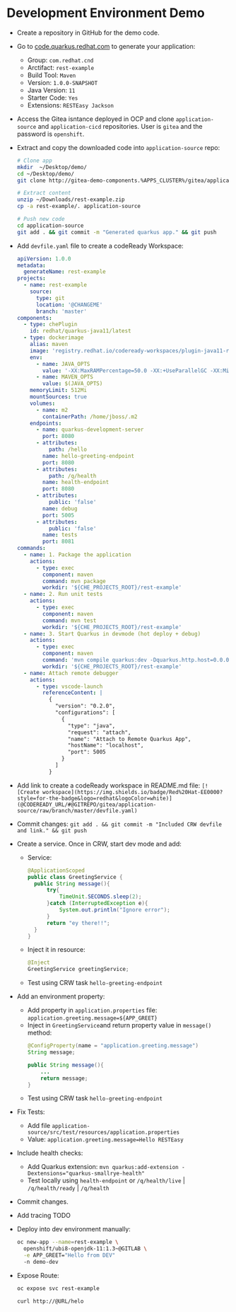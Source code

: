 # Development Environment Demo

- Create a repository in GitHub for the demo code.

- Go to [code.quarkus.redhat.com](https://code.quarkus.redhat.com/) to generate your application:
  - Group: `com.redhat.cnd`
  - Arctifact: `rest-example`
  - Build Tool: `Maven`
  - Version: `1.0.0-SNAPSHOT`
  - Java Version: `11`
  - Starter Code: `Yes`
  - Extensions: `RESTEasy Jackson`

- Access the Gitea isntance deployed in OCP and clone `application-source` and `application-cicd` repositories. User is `gitea` and the password is `openshift`.

- Extract and copy the downloaded code into `application-source` repo:
  ```sh
  # Clone app
  mkdir  ~/Desktop/demo/
  cd ~/Desktop/demo/
  git clone http://gitea-demo-components.%APPS_CLUSTER%/gitea/application-source.git

  # Extract content
  unzip ~/Downloads/rest-example.zip
  cp -a rest-example/. application-source

  # Push new code
  cd application-source
  git add . && git commit -m "Generated quarkus app." && git push
  ```

- Add `devfile.yaml` file to create a codeReady Workspace:
  ```yaml
  apiVersion: 1.0.0
  metadata:
    generateName: rest-example
  projects:
    - name: rest-example
      source:
        type: git
        location: '@CHANGEME'
        branch: 'master'
  components:
    - type: chePlugin
      id: redhat/quarkus-java11/latest
    - type: dockerimage
      alias: maven
      image: 'registry.redhat.io/codeready-workspaces/plugin-java11-rhel8:2.15'
      env:
        - name: JAVA_OPTS
          value: '-XX:MaxRAMPercentage=50.0 -XX:+UseParallelGC -XX:MinHeapFreeRatio=10 -XX:MaxHeapFreeRatio=20 -XX:GCTimeRatio=4 -XX:AdaptiveSizePolicyWeight=90 -Dsun.zip.disableMemoryMapping=true -Xms20m -Djava.security.egd=file:/dev/./urandom -Duser.home=/home/jboss'
        - name: MAVEN_OPTS
          value: $(JAVA_OPTS)
      memoryLimit: 512Mi
      mountSources: true
      volumes:
        - name: m2
          containerPath: /home/jboss/.m2
      endpoints:
        - name: quarkus-development-server
          port: 8080
        - attributes:
            path: /hello
          name: hello-greeting-endpoint
          port: 8080
        - attributes:
            path: /q/health
          name: health-endpoint
          port: 8080
        - attributes:
            public: 'false'
          name: debug
          port: 5005
        - attributes:
            public: 'false'
          name: tests
          port: 8081
  commands:
    - name: 1. Package the application
      actions:
        - type: exec
          component: maven
          command: mvn package
          workdir: '${CHE_PROJECTS_ROOT}/rest-example'
    - name: 2. Run unit tests
      actions:
        - type: exec
          component: maven
          command: mvn test
          workdir: '${CHE_PROJECTS_ROOT}/rest-example'
    - name: 3. Start Quarkus in devmode (hot deploy + debug)
      actions:
        - type: exec
          component: maven
          command: 'mvn compile quarkus:dev -Dquarkus.http.host=0.0.0.0 -Dquarkus.live-reload.instrumentation=false -DAPP_GREET=holaaaa!'
          workdir: '${CHE_PROJECTS_ROOT}/rest-example'
    - name: Attach remote debugger
      actions:
        - type: vscode-launch
          referenceContent: |
            {
              "version": "0.2.0",
              "configurations": [
                {
                  "type": "java",
                  "request": "attach",
                  "name": "Attach to Remote Quarkus App",
                  "hostName": "localhost",
                  "port": 5005
                }
              ]
            }
  ```

- Add link to create a codeReady workspace in README.md file: `[![Create workspace](https://img.shields.io/badge/Red%20Hat-EE0000?style=for-the-badge&logo=redhat&logoColor=white)](@CODEREADY_URL/#@GITREPO/gitea/application-source/raw/branch/master/devfile.yaml)` 

- Commit changes: `git add . && git commit -m "Included CRW devfile and link." && git push`

- Create a service. Once in CRW, start dev mode and add:
  - Service:
    ```java
    @ApplicationScoped
    public class GreetingService {
      public String message(){
          try{
              TimeUnit.SECONDS.sleep(2);
          }catch (InterruptedException e){
              System.out.println("Ignore error");
          }
          return "ey there!!";
      }
    }
    ```
  - Inject it in resource:
    ```java
    @Inject
    GreetingService greetingService;
    ```
  - Test using CRW task `hello-greeting-endpoint`

- Add an environment property:
  - Add property in `application.properties` file: `application.greeting.message=${APP_GREET}`
  - Inject in `GreetingService`and return property value in `message()` method:
    ```java
    @ConfigProperty(name = "application.greeting.message") 
    String message;

    public String message(){
        ... 
        return message;
    }
    ```
  - Test using CRW task `hello-greeting-endpoint`

- Fix Tests: 
  - Add file `application-source/src/test/resources/application.properties`
  - Value: `application.greeting.message=Hello RESTEasy`

- Include health checks:
  - Add Quarkus extension: `mvn quarkus:add-extension -Dextensions="quarkus-smallrye-health"`
  - Test locally using `health-endpoint` or `/q/health/live` | `/q/health/ready` | `/q/health`

- Commit changes.

- Add tracing TODO

- Deploy into dev environment manually:
  ```sh
  oc new-app --name=rest-example \
    openshift/ubi8-openjdk-11:1.3~@GITLAB \
    -e APP_GREET="Hello from DEV"
    -n demo-dev
  ```

- Expose Route: 
  ```sh
  oc expose svc rest-example

  curl http://@URL/helo
  ```
